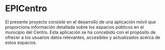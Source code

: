 # EPICentro
El presente proyecto consiste en el desarrollo de una aplicación móvil que proporciona información detallada sobre los espacios públicos en el municipio del Centro. Esta aplicación se ha concebido con el propósito de ofrecer a los usuarios datos relevantes, accesibles y actualizados acerca de estos espacios.
